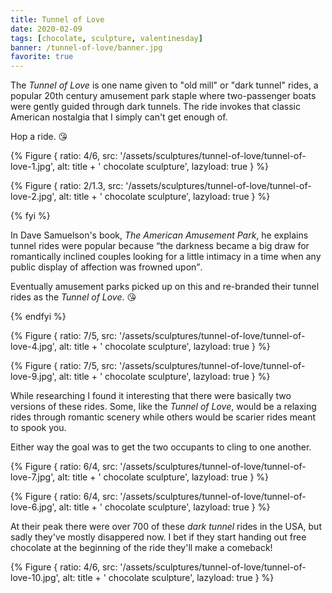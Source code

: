 ```yaml
---
title: Tunnel of Love
date: 2020-02-09
tags: [chocolate, sculpture, valentinesday]
banner: /tunnel-of-love/banner.jpg
favorite: true
---
```


The _Tunnel of Love_ is one name given to "old mill" or "dark tunnel" rides, a popular 20th century amusement park staple where two-passenger boats were gently guided through dark tunnels. The ride invokes that classic American nostalgia that I simply can't get enough of. 

Hop a ride. 😘

{% Figure {
    ratio: 4/6,
    src: '/assets/sculptures/tunnel-of-love/tunnel-of-love-1.jpg',
    alt: title + ' chocolate sculpture',
    lazyload: true
} %}

{% Figure {
    ratio: 2/1.3,
    src: '/assets/sculptures/tunnel-of-love/tunnel-of-love-2.jpg',
    alt: title + ' chocolate sculpture',
    lazyload: true
} %}

{% fyi %}

In Dave Samuelson's book, _The American Amusement Park_, he explains tunnel rides were popular because <q cite="https://books.google.com/books?id=AgPM2u0NiAEC&pg=PT58&lpg=PT58&dq=the+darkness+became+a+big+draw+for+romantically+inclined+couples+looking+for+a+little+intimacy+in+a+time+when+any+public+display+of+affection+was+frowned+upon&source=bl&ots=ej4227HbsH&sig=ACfU3U0fsJCeZWgCs8qOlCt9a285zxoSYA&hl=en&ppis=_e&sa=X&ved=2ahUKEwjw9KDt3cTnAhU6g3IEHVn_CMAQ6AEwAHoECAoQAQ#v=onepage&q=the%20darkness%20became%20a%20big%20draw%20for%20romantically%20inclined%20couples%20looking%20for%20a%20little%20intimacy%20in%20a%20time%20when%20any%20public%20display%20of%20affection%20was%20frowned%20upon&f=false">the darkness became a big draw for romantically inclined couples looking for a little intimacy in a time when any public display of affection was frowned upon</q>.

Eventually amusement parks picked up on this and re-branded their tunnel rides as the _Tunnel of Love_. 😘

{% endfyi %}

{% Figure {
    ratio: 7/5,
    src: '/assets/sculptures/tunnel-of-love/tunnel-of-love-4.jpg',
    alt: title + ' chocolate sculpture',
    lazyload: true
} %}

{% Figure {
    ratio: 7/5,
    src: '/assets/sculptures/tunnel-of-love/tunnel-of-love-9.jpg',
    alt: title + ' chocolate sculpture',
    lazyload: true
} %}

While researching I found it interesting that there were basically two versions of these rides. Some, like the _Tunnel of Love_, would be a relaxing rides through romantic scenery while others would be scarier rides meant to spook you.

Either way the goal was to get the two occupants to cling to one another.

{% Figure {
    ratio: 6/4,
    src: '/assets/sculptures/tunnel-of-love/tunnel-of-love-7.jpg',
    alt: title + ' chocolate sculpture',
    lazyload: true
} %}

{% Figure {
    ratio: 6/4,
    src: '/assets/sculptures/tunnel-of-love/tunnel-of-love-6.jpg',
    alt: title + ' chocolate sculpture',
    lazyload: true
} %}

At their peak there were over 700 of these _dark tunnel_ rides in the USA, but sadly they've mostly disappered now. I bet if they start handing out free chocolate at the beginning of the ride they'll make a comeback!

{% Figure {
    ratio: 4/6,
    src: '/assets/sculptures/tunnel-of-love/tunnel-of-love-10.jpg',
    alt: title + ' chocolate sculpture',
    lazyload: true
} %}